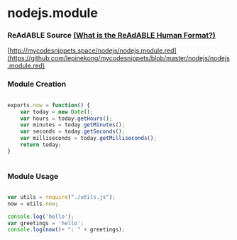 
# nodejs.module


### ReAdABLE Source [(What is the ReAdABLE Human Format?)](http://readablehumanformat.com)

[http://mycodesnippets.space/nodejs/nodejs.module.red](https://github.com/lepinekong/mycodesnippets/blob/master/nodejs/nodejs.module.red)


### Module Creation



```javascript

exports.now = function() {
    var today = new Date();
    var hours = today.getHours();
    var minutes = today.getMinutes();
    var seconds = today.getSeconds();
    var milliseconds = today.getMilliseconds();
    return today;
}
        
```



### Module Usage



```javascript

var utils = require("./utils.js");
now = utils.now;

console.log('hello');
var greetings = 'hello';
console.log(now()+ ": " + greetings);
        
```


